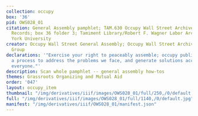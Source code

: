 ```yaml
---
collection: occupy
box: '36'
pid: OWS028_01
citation: General Assembly pamphlet; TAM.630 Occupy Wall Street Archives Working Group
  Records; box 36 folder 3; Tamiment Library/Robert F. Wagner Labor Archives, New
  York University
creator: Occupy Wall Street General Assembly; Occupy Wall Street Archives Working
  Group
declarations: '"Exercise your right to peaceably assemble; occupy public space;  create
  a process to address the problems we face, and generate solutions accessible to
  everyone."'
description: Scan whole pamphlet -- general assembly how-tos
themes: Grassroots Organizing and Mutual Aid
order: '047'
layout: occupy_item
thumbnail: "/img/derivatives/iiif/images/OWS028_01/full/250,/0/default.jpg"
full: "/img/derivatives/iiif/images/OWS028_01/full/1140,/0/default.jpg"
manifest: "/img/derivatives/iiif/OWS028_01/manifest.json"
---
```

